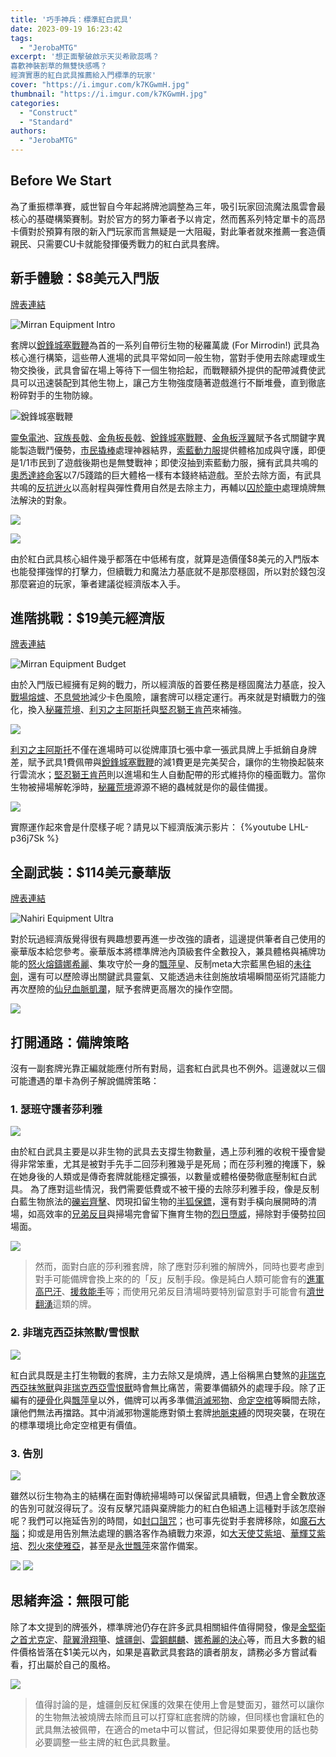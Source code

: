 ```yaml
---
title: '巧手神兵：標準紅白武具'
date: 2023-09-19 16:23:42
tags: 
  - "JerobaMTG"
excerpt: '想正面擊破啟示天災希歐蕊嗎？
喜歡神裝割草的無雙快感嗎？
經濟實惠的紅白武具推薦給入門標準的玩家'
cover: "https://i.imgur.com/k7KGwmH.jpg"
thumbnail: "https://i.imgur.com/k7KGwmH.jpg"
categories:
  - "Construct"
  - "Standard"
authors:
  - "JerobaMTG"
---
```


## Before We Start

為了重振標準賽，威世智自今年起將牌池調整為三年，吸引玩家回流魔法風雲會最核心的基礎構築賽制。對於官方的努力筆者予以肯定，然而舊系列特定單卡的高昂卡價對於預算有限的新入門玩家而言無疑是一大阻礙，對此筆者就來推薦一套造價親民、只需要CU卡就能發揮優秀戰力的紅白武具套牌。

## 新手體驗：$8美元入門版

[牌表連結](https://www.mtggoldfish.com/deck/5856660#paper)

![Mirran Equipment Intro](https://i.imgur.com/jpYfP5y.png)

套牌以[銳鋒城塞戰鞭](https://magicwizards.s3.ap-northeast-1.amazonaws.com/images/cards/0197_MTGONE_Main.png)為首的一系列自帶衍生物的秘羅萬歲 (For Mirrodin!) 武具為核心進行構築，這些帶人進場的武具平常如同一般生物，當對手使用去除處理或生物交換後，武具會留在場上等待下一個生物拾起，而戰鞭額外提供的配帶減費使武具可以迅速裝配到其他生物上，讓己方生物強度隨著遊戲進行不斷堆疊，直到徹底粉碎對手的生物防線。

![銳鋒城塞戰鞭](https://i.imgur.com/egPjtR4.png)

[靈兔電池](https://cards.scryfall.io/large/front/5/d/5d33a5b7-797b-4079-8d62-edd124c0fb5a.jpg?1654567784)、[寇族長戟](https://magicwizards.s3.ap-northeast-1.amazonaws.com/images/cards/0027_MTGMOM_Main.png)、[金角板長戟](https://magicwizards.s3.ap-northeast-1.amazonaws.com/images/cards/0136_MTGONE_Main.png)、[銳鋒城塞戰鞭](https://magicwizards.s3.ap-northeast-1.amazonaws.com/images/cards/0197_MTGONE_Main.png)、[金角板浮翼](https://magicwizards.s3.ap-northeast-1.amazonaws.com/images/cards/0014_MTGONE_Main.png)賦予各式關鍵字異能製造戰鬥優勢，[市民撬棒](https://scryfall.com/card/snc/8/citizens-crowbar)處理神器結界，[索藍動力服](https://magicwizards.s3.ap-northeast-1.amazonaws.com/images/cards/0253_MTGBRO_Main.png)提供體格加成與守護，即便是1/1市民到了遊戲後期也是無雙戰神；即使沒抽到索藍動力服，擁有武具共鳴的[奧悉達終命客](https://magicwizards.s3.ap-northeast-1.amazonaws.com/images/cards/0143_MTGONE_Main.png)以7/5踐踏的巨大體格一樣有本錢終結遊戲。至於去除方面，有武具共鳴的[反抗迸火](https://magicwizards.s3.ap-northeast-1.amazonaws.com/images/cards/0144_MTGONE_Main.png)以高射程與彈性費用自然是去除主力，再輔以[囚於籠中](https://magicwizards.s3.ap-northeast-1.amazonaws.com/images/cards/0008_MTGWOE_Main.png)處理燒牌無法解決的對象。

![](https://i.imgur.com/LzgMcyL.png)

![](https://i.imgur.com/OF3bhqu.png)

由於紅白武具核心組件幾乎都落在中低稀有度，就算是造價僅$8美元的入門版本也能發揮強悍的打擊力，但續戰力和魔法力基底就不是那麼穩固，所以對於錢包沒那麼窘迫的玩家，筆者建議從經濟版本入手。

## 進階挑戰：$19美元經濟版

[牌表連結](https://www.mtggoldfish.com/deck/5856674#paper)

![Mirran Equipment Budget](https://i.imgur.com/HanGOht.png)

由於入門版已經擁有足夠的戰力，所以經濟版的首要任務是穩固魔法力基底，投入[戰場熔爐](https://magicwizards.s3.ap-northeast-1.amazonaws.com/images/cards/0257_MTGBRO_Main.png)、[不息營地](https://magicwizards.s3.ap-northeast-1.amazonaws.com/images/cards/0257_MTGWOE_Main.png)減少卡色風險，讓套牌可以穩定運行。再來就是對續戰力的強化，換入[秘羅荒境](https://magicwizards.s3.ap-northeast-1.amazonaws.com/images/cards/0254_MTGONE_Main.png)、[利刃之主阿斯托](https://magicwizards.s3.ap-northeast-1.amazonaws.com/images/cards/0194_MTGDMU_Main.png)與[堅忍獅王肯芭](https://magicwizards.s3.ap-northeast-1.amazonaws.com/images/cards/0019_MTGONE_Main.png)來補強。

![](https://i.imgur.com/vqPd4ZG.png)

[利刃之主阿斯托](https://magicwizards.s3.ap-northeast-1.amazonaws.com/images/cards/0194_MTGDMU_Main.png)不僅在進場時可以從牌庫頂七張中拿一張武具牌上手抵銷自身牌差，賦予武具1費佩帶與[銳鋒城塞戰鞭](https://magicwizards.s3.ap-northeast-1.amazonaws.com/images/cards/0197_MTGONE_Main.png)的減1費更是完美契合，讓你的生物換起裝來行雲流水；[堅忍獅王肯芭](https://magicwizards.s3.ap-northeast-1.amazonaws.com/images/cards/0019_MTGONE_Main.png)則以進場和生人自動配帶的形式維持你的檯面戰力。當你生物被掃場解乾淨時，[秘羅荒境](https://magicwizards.s3.ap-northeast-1.amazonaws.com/images/cards/0254_MTGONE_Main.png)源源不絕的蟲械就是你的最佳備援。

![](https://i.imgur.com/iFN76s5.png)

實際運作起來會是什麼樣子呢？請見以下經濟版演示影片：
{%youtube LHL-p36j7Sk %}

## 全副武裝：$114美元豪華版

[牌表連結](https://www.mtggoldfish.com/deck/5856678)

![Nahiri Equipment Ultra](https://i.imgur.com/daOT6Kz.png)

對於玩過經濟版覺得很有興趣想要再進一步改強的讀者，這邊提供筆者自己使用的豪華版本給您參考。豪華版本將標準牌池內頂級套件全數投入，兼具體格與補牌功能的[怒火熔鑄娜希麗](https://magicwizards.s3.ap-northeast-1.amazonaws.com/images/cards/0036_MTGMOM_Epil.png)、集攻守於一身的[飄萍皇](https://cards.scryfall.io/large/front/f/a/fab2d8a9-ab4c-4225-a570-22636293c17d.jpg?1654566563)、反制meta大宗藍黑色組的[未往劍](https://magicwizards.s3.ap-northeast-1.amazonaws.com/images/cards/0265_MTGMOM_Main.png)，還有可以歷險導出關鍵武具靈氣、又能透過未往劍施放墳場瞬間巫術咒語能力再次歷險的[仙兒血脈凱瀾](https://magicwizards.s3.ap-northeast-1.amazonaws.com/images/cards/0230_MTGWOE_Main.png)，賦予套牌更高層次的操作空間。

![](https://i.imgur.com/1bKDPjO.png)

## 打開通路：備牌策略

沒有一副套牌光靠正編就能應付所有對局，這套紅白武具也不例外。這邊就以三個可能遭遇的單卡為例子解說備牌策略：

### 1. 瑟班守護者莎利雅

![](https://i.imgur.com/HAEoxMb.jpg)

由於紅白武具主要是以非生物的武具去支撐生物數量，遇上莎利雅的收稅干擾會變得非常笨重，尤其是被對手先手二回莎利雅幾乎是死局；而在莎利雅的掩護下，躲在她身後的人類或是傳奇套牌就能穩定擴張，以數量或體格優勢徹底壓制紅白武具。
為了應對這些情況，我們需要低費或不被干擾的去除莎利雅手段，像是反制白藍生物旅法的[礫岩齊擊](https://scryfall.com/card/mom/152/lithomantic-barrage)、閃現扣留生物的[半狐保鏢](https://scryfall.com/card/woe/39/werefox-bodyguard)，還有對手橫向展開時的清場，如高效率的[兄弟反目](https://scryfall.com/card/bro/128/brotherhoods-end)與掃場完會留下撫育生物的[烈日墮威](https://scryfall.com/card/mom/40/sunfall)，掃除對手優勢拉回場面。

![](https://i.imgur.com/tlMOnJc.jpg)

> 然而，面對白底的莎利雅套牌，除了應對莎利雅的解牌外，同時也要考慮到對手可能備牌會換上來的的「反」反制手段。像是純白人類可能會有的[進軍高巴汗](https://scryfall.com/card/mom/22/invasion-of-gobakhan-lightshield-array)、[援救能手](https://cards.scryfall.io/large/front/b/4/b404d6c7-0b65-4c6a-b141-9dffbeb120db.jpg?1664409628)等；而使用兄弟反目清場時要特別留意對手可能會有[濟世翻湧](https://cards.scryfall.io/large/front/4/1/41d25ee5-0348-4206-bb6a-ccb0a599ac87.jpg?1682202925)這類的牌。

### 2. 非瑞克西亞抹煞獸/雪恨獸

![](https://i.imgur.com/HMCUmTo.jpg)

紅白武具既是主打生物戰的套牌，主力去除又是燒牌，遇上俗稱黑白雙煞的[非瑞克西亞抹煞獸](https://scryfall.com/card/one/105/phyrexian-obliterator)與[非瑞克西亞雪恨獸](https://scryfall.com/card/one/27/phyrexian-vindicator)時會無比痛苦，需要準備額外的處理手段。除了正編有的[硬骨化](https://cards.scryfall.io/large/front/0/d/0da03224-c1af-438f-96c2-b0e41e1070b7.jpg?1680795456)與[飄萍皇](https://cards.scryfall.io/large/front/f/a/fab2d8a9-ab4c-4225-a570-22636293c17d.jpg?1654566563)以外，備牌可以再多準備[消滅邪物](https://scryfall.com/card/dmu/17/destroy-evil)、[命定空棺](https://scryfall.com/card/mid/18/fateful-absence)等瞬間去除，讓他們無法再擋路。其中消滅邪物還能應對領土套牌[地脈束縛](https://scryfall.com/card/dmu/24/leyline-binding)的閃現突襲，在現在的標準環境比命定空棺更有價值。

### 3. 告別

![](https://i.imgur.com/ckq65Y3.jpg)

雖然以衍生物為主的結構在面對傳統掃場時可以保留武具續戰，但遇上會全數放逐的告別可就沒得玩了。沒有反擊咒語與棄牌能力的紅白色組遇上這種對手該怎麼辦呢？我們可以拖延告別的時間，如[封口詛咒](https://scryfall.com/card/mid/15/curse-of-silence)；也可事先從對手套牌移除，如[魔石大腦](https://scryfall.com/card/bro/247/the-stone-brain)；抑或是用告別無法處理的鵬洛客作為續戰力來源，如[大天使艾紫培](https://scryfall.com/card/mom/6/archangel-elspeth)、[華輝艾紫培](https://scryfall.com/card/snc/11/elspeth-resplendent)、[烈火來使雅亞](https://scryfall.com/card/dmu/133/jaya-fiery-negotiator)，甚至是[永世飄萍](https://scryfall.com/card/one/11/the-eternal-wanderer)來當作備案。

![](https://i.imgur.com/CVs34eu.jpg)
![](https://i.imgur.com/kP7nuXY.jpg)

## 思緒奔溢：無限可能

除了本文提到的牌張外，標準牌池仍存在許多武具相關組件值得開發，像是[金堅衛之首尤克定](https://magicwizards.s3.ap-northeast-1.amazonaws.com/images/cards/0203_MTGONE_Main.png)、[龍翼滑翔箏](https://magicwizards.s3.ap-northeast-1.amazonaws.com/images/cards/0128_MTGONE_Main.png)、[爐疆劍](https://magicwizards.s3.ap-northeast-1.amazonaws.com/images/cards/0244_MTGONE_Main.png)、[雲鋼麒麟](https://scryfall.com/card/neo/8/cloudsteel-kirin)、[娜希麗的決心](https://magicwizards.s3.ap-northeast-1.amazonaws.com/images/cards/0037_MTGMOM_Epil.png)等，而且大多數的組件價格皆落在$1美元以內，如果是喜歡武具套路的讀者朋友，請務必多方嘗試看看，打出屬於自己的風格。

![](https://i.imgur.com/q66PscY.png)

> 值得討論的是，爐疆劍反紅保護的效果在使用上會是雙面刃，雖然可以讓你的生物無法被燒牌去除而且可以打穿紅底套牌的防線，但同樣也會讓紅色的武具無法被佩帶，在適合的meta中可以嘗試，但記得如果要使用的話也勢必要調整一些主牌的紅色武具數量。
